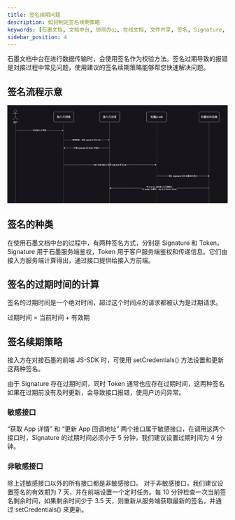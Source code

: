 ```yaml
---
title: 签名续期问题
description: 如何制定签名续期策略
keywords: [石墨文档, 文档中台, 协同办公, 在线文档, 文件共享, 签名, Signature, Token, 过期时间]
sidebar_position: 4
---
```


石墨文档中台在进行数据传输时，会使用签名作为校验方法。签名过期导致的报错是对接过程中常见问题，使用建议的签名续期策略能够帮您快速解决问题。

## 签名流程示意

![callback-gateway](./../image/skd-signature.png)

## 签名的种类

在使用石墨文档中台的过程中，有两种签名方式，分别是 Signature 和 Token。
Signature 用于石墨服务端鉴权，Token 用于客户服务端鉴权和传递信息。它们由接入方服务端计算得出，通过接口提供给接入方前端。

## 签名的过期时间的计算

签名的过期时间是一个绝对时间，超过这个时间点的请求都被认为是过期请求。

过期时间 = 当前时间 + 有效期

## 签名续期策略

接入方在对接石墨的前端 JS-SDK 时，可使用 setCredentials() 方法设置和更新这两种签名。

由于 Signature 存在过期时间，同时 Token 通常也应存在过期时间，这两种签名如果在过期前没有及时更新，会导致接口报错，使用户访问异常。

### 敏感接口

“获取 App 详情” 和 “更新 App 回调地址” 两个接口属于敏感接口，在调用这两个接口时，Signature 的过期时间必须小于 5 分钟，我们建议设置过期时间为 4 分钟。

### 非敏感接口

除上述敏感接口以外的所有接口都是非敏感接口。
对于非敏感接口，我们建议设置签名的有效期为 7 天，并在前端设置一个定时任务。每 10 分钟检查一次当前签名剩余时间，如果剩余时间少于 3.5 天，则重新从服务端获取最新的签名，并通过 setCredentials() 来更新。

